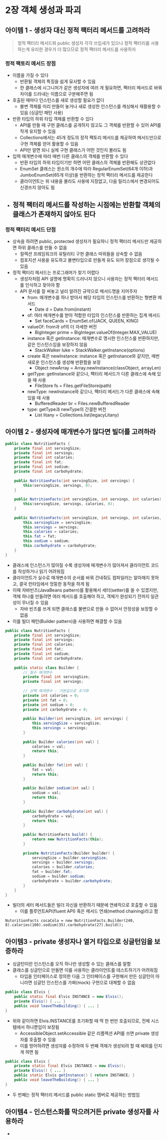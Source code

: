 # 2장 객체 생성과 파괴

## 아이템 1 - 생성자 대신 정적 팩터리 메서드를 고려하라

> 정적 팩터리 메서드와 public 생성자 각각 쓰임새가 있으나 정적 팩터리를 사용하는게 유리한 경우가 더 많으므로
> 정적 팩터리 메서드를 사용하자

### 정적 팩토리 메서드 장점

- 이름을 가질 수 있다
  - 반환될 객체의 특징을 쉽게 묘사할 수 있음
  - 한 클래스에 시그니처가 같은 생성자에 여러 개 필요하면, 팩터리 메서드로 바꿔 차이를 드러내는 이름으로 구분해주면 됨
- 호출된 때마다 인스턴스를 새로 생성할 필요가 없다
  - 불변 객체를 미리 만들어 놓거나 새로 생성한 인스턴스를 캐싱해서 재활용할 수 있음 (싱글턴 패턴 사용)
- 반환 타입의 하위 타입 객체를 반환할 수 있다
  - API를 만들 때 구현 클래스를 공개하지 않고도 그 객체를 반환할 수 있어 API를 작게 유지할 수 있음
  - Collections에서는 45개 정도의 정적 팩토리 메서드를 제공하여 메서드만으로 구현 객체를 얻어 활용할 수 있음
  - API만 알면 되니 실제 구현 클래스가 어떤 것인지 몰라도 됨
- 입력 매개변수에 따라 매번 다른 클래스의 객체를 반환할 수 있다
  - 반환 타입의 하위 타입이기만 하면 어떤 클래스의 객체를 반환해도 상관없다
  - EnumSet 클래스는 원소의 개수에 따라 RegularEnumSet(64개 이하)과 JumboEnumSet(65개 이상)을 반환하는 정적 팩터리 메서드를 제공한다
  - 클라이언트는 위 내용을 몰라도 사용에 지장없고, 다음 릴리스에서 변경되어도 신경쓰지 않아도 됨
- 정적 팩터리 메서드를 작성하는 시점에는 반환할 객체의 클래스가 존재하지 않아도 된다 
  - 

### 정적 팩터리 메서드 단점

- 상속을 하려면 public, protected 생성자가 필요하니 정적 팩터리 메서드만 제공하면 하위 클래스를 만들 수 없음
  - 컬렉션 프레임워크의 유틸리티 구현 클래스 따위들을 상속할 수 없음
  - 컴포지션 사용을 유도하고 불변타입으로 만들게 유도 되어 장점으로 생각될 수 있음
- 정적 팩터리 메서드는 프로그래머가 찾기 어렵다
  - 생성자처럼 API 설명에 명확히 드러나지 않으니 사용자는 정적 팩터리 메서드를 인식하고 찾아야 함
  - API 문서를 잘 써놓고 널리 알려진 규약으로 메서드명을 지어주자
    - from: 매개변수를 하나 받아서 해당 타입의 인스턴스를 반환하는 형변환 메서드
      - Date d = Date.from(instant)
    - of: 여러 매개변수를 받아 적합한 타입의 인스턴스를 반환하는 집계 메서드
      - Set<Rank> faceCards = EnumSet.of(JACK, QUEEN, KING)
    - valueOf: from과 of의 더 자세한 버전
      - BigInteger prime = BigInteger.valueOf(Integer.MAX_VALUE)
    - instance 혹은 getInstance: 매개변수로 명시한 인스턴스를 반환하지만, 같은 인스턴스임을 보장하지 않음
      - StackWalker luke = StackWalker.getInstance(options)
    - create 혹은 newInstance: instance 혹은 getInstance와 같지만, 매번 새로운 인스턴스를 생성해 반환함을 보장
      - Object newArray = Array.newInstance(classObject, arrayLen)
    - getType: getInstance와 같으나, 팩터리 메서드가 다른 클래스에 속해 있을 때 사용
      - FileStore fs = Files.getFileStore(path)
    - newType: newInstance와 같으나, 팩터리 메서드가 다른 클래스에 속해 있을 때 사용
      - BufferedReader br = Files.newBufferedReader
    - type: getType과 newType의 간결한 버전
      - List<Complaint> litany = Collections.list(legacyLitany)

## 아이템 2 - 생성자에 매개변수가 많다면 빌더를 고려하라

```java
public class NutritionFacts {
    private final int servingSize;
    private final int servings;
    private final int calories;
    private final int fat;
    private final int sodium;
    private final int carbohydrate;
    
    public NutritionFacts(int servingSize, int servings) {
        this(servingSize, servings, 0);
    }
    
    public NutritionFacts(int servingSize, int servings, int calories) {
        this(servingSize, servings, calories, 0);
    }
    
    public NutritionFacts(int servingSize, int servings, int calories, int fat, int sodium, int carbohydrate) {
        this.servingSize = servingSize;
        this.servings = servings;
        this.calories = calories;
        this.fat = fat;
        this.sodium = sodium;
        this.carbohydrate = carbohydrate;
    }
}
```

- 클래스에 인스턴스가 많아질 수록 생성자에 매개변수가 많아져서 클라이언트 코드를 작성하거나 읽기 어려워짐
- 클라이언트가 실수로 매개변수의 순서를 바꿔 건네줘도 컴파일러는 알아채지 못하고, 결국 런타임에서 엉뚱한 동작을 하게 됨
- 이때 자바빈즈(JavaBeans pattern)를 활용해서 세터(setter)를 쓸 수 있겠지만, 객체 하나를 만들려면 여러 메서드를 호출해야 하고, 객체가 완성되기 전까지 일관성이 무너질 수 있음
  - 자바 빈즈를 쓰게 되면 클래스를 불변으로 만들 수 없어서 안정성을 보장할 수 없음
- 이를 빌더 패턴(Builder pattern)을 사용하면 해결할 수 있음

```java
public class NutritionFacts {
    private final int servingSize;
    private final int servings;
    private final int calories;
    private final int fat;
    private final int sodium;
    private final int carbohydrate;
    
    public static class Builder {
        // 필수 매개변수
        private final int servingSize;
        private final int servings;
        
        // 선택 매개변수 - 기본값으로 초기화
        private int calories = 0;
        private int fat = 0;
        private int sodium = 0;
        private int carbohydrate = 0;
        
        public Builder(int servingSize, int servings) {
            this.servingSize = servingSize;
            this.servings = servings;
        }
        
        public Builder calories(int val) {
            calories = val;
            return this;
        }
        
        public Builder fat(int val) {
            fat = val;
            return this;
        }
        
        public Builder sodium(int val) {
            sodium = val;
            return this;
        }   
        
        public Builder carbohydrate(int val) {
            carbohydrate = val;
            return this;
        }
        
        public NutritionFacts build() {
            return new NutritionFacts(this);
        }
        
        private NutritionFacts(Builder builder) {
            servingSize = builder.servingSize;
            servings = builder.servings;
            calories = builder.calories;
            fat = builder.fat;
            sodium = builder.sodium;
            carbohydrate = builder.carbohydrate;
        }
    }
}
```

- 빌더의 세터 메서드들은 빌더 자신을 반환하기 때문에 연쇄적으로 호출할 수 있음
  - 이를 플루언트API(fluent API) 혹은 메서드 연쇄(method chaining)라고 함

`NutoritionFacts cocaCola = new NutritionFacts.Builder(240, 8).calories(100).sodium(35).carbohydrate(27).build();`

## 아이템3 - private 생성자나 열거 타입으로 싱글턴임을 보증하라

- 싱글턴이란 인스턴스를 오직 하나만 생성할 수 있는 클래스를 말함
- 클래스를 싱글턴으로 만들면 이를 사용하는 클라이언트를 테스트하기가 어려워짐
  - 타입을 인터페이스로 정의한 다음 그 인터페이스를 구현해서 만든 싱글턴이 아니라면 싱글턴 인스턴스를 가짜(mock) 구현으로 대체할 수 없음

```java
public class Elvis {
    public static final Elvis INSTANCE = new Elvis();
    private Elvis() { ... }
    public void leaveTheBuilding() { ... }
}
```

- 위와 같이하면 Elvis.INSTANCE를 초기화할 때 딱 한 번만 호출되므로, 전체 시스템에서 하나뿐임이 보장됨
  - AccessibleObject.setAccessible 같은 리플렉션 API를 쓰면 private 생성자를 호출할 수 있음
  - 이를 방어하려면 생성자를 수정하여 두 번째 객체가 생성되려 할 때 예외를 던지게 하면 됨

```java
public class Elvis {
    private static final Elvis INSTANCE = new Elvis();
    private Elvis() { ... }
    public static Elvis getInstance() { return INSTANCE; }
    public void leaveTheBuilding() { ... }
}
```

- 두 번째는 정적 팩터리 메서드를 public static 멤버로 제공하는 방법임

## 아이템4 - 인스턴스화를 막으려거든 private 생성자를 사용하라

-

